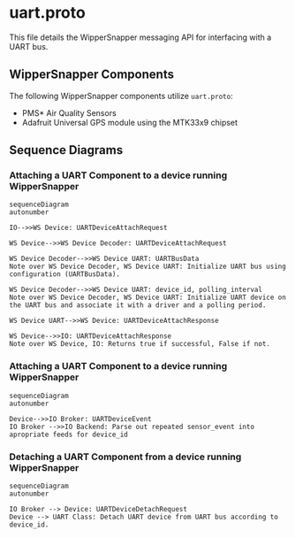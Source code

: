 
# uart.proto

This file details the WipperSnapper messaging API for interfacing with a UART bus.

## WipperSnapper Components

The following WipperSnapper components utilize `uart.proto`:

* PMS* Air Quality Sensors
* Adafruit Universal GPS module using the MTK33x9 chipset


## Sequence Diagrams

### Attaching a UART Component to a device running WipperSnapper 

```mermaid
sequenceDiagram
autonumber

IO-->>WS Device: UARTDeviceAttachRequest

WS Device-->>WS Device Decoder: UARTDeviceAttachRequest

WS Device Decoder-->>WS Device UART: UARTBusData
Note over WS Device Decoder, WS Device UART: Initialize UART bus using configuration (UARTBusData).

WS Device Decoder-->>WS Device UART: device_id, polling_interval
Note over WS Device Decoder, WS Device UART: Initialize UART device on the UART bus and associate it with a driver and a polling period.

WS Device UART-->>WS Device: UARTDeviceAttachResponse

WS Device-->>IO: UARTDeviceAttachResponse
Note over WS Device, IO: Returns true if successful, False if not.
```

### Attaching a UART Component to a device running WipperSnapper 

```mermaid
sequenceDiagram
autonumber

Device-->>IO Broker: UARTDeviceEvent
IO Broker -->>IO Backend: Parse out repeated sensor_event into apropriate feeds for device_id
```

### Detaching a UART Component from a device running WipperSnapper 

```mermaid
sequenceDiagram
autonumber

IO Broker --> Device: UARTDeviceDetachRequest
Device --> UART Class: Detach UART device from UART bus according to device_id.
```





